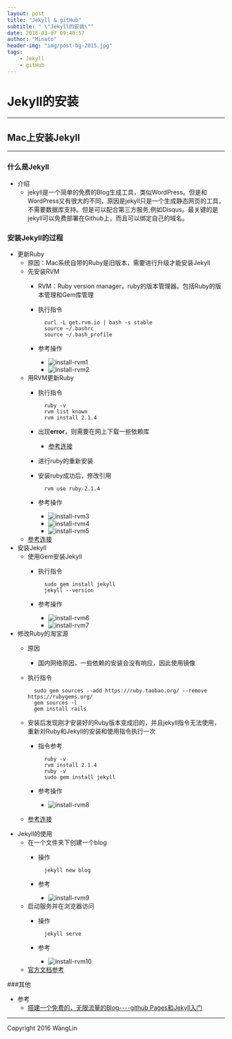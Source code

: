 ```yaml
---
layout: post
title: "Jekyll & gitHub"
subtitle: " \"Jekyll的安装\""
date: 2016-03-07 09:48:57
author: "Minato"
header-img: "img/post-bg-2015.jpg"
tags:
    - Jekyll 
    - gitHub 
---
```


# Jekyll的安装


<!-- *************************
# -*- coding:utf-8 -*-
# author: WangLin <276293337@qq.com>
# filename: APNS接入的流程总结.md
# description: TODO
# create date: 2016-03-07 09:48:57
************************** -->

-----

## Mac上安装Jekyll

-----


### 什么是Jekyll
* 介绍
    * jekyll是一个简单的免费的Blog生成工具，类似WordPress。但是和WordPress又有很大的不同，原因是jekyll只是一个生成静态网页的工具，不需要数据库支持。但是可以配合第三方服务,例如Disqus。最关键的是jekyll可以免费部署在Github上，而且可以绑定自己的域名。

### 安装Jekyll的过程
* 更新Ruby
    * 原因：Mac系统自带的Ruby是旧版本，需要进行升级才能安装Jekyll
    * 先安装RVM
        * RVM：Ruby version manager，ruby的版本管理器。包括Ruby的版本管理和Gem库管理
        * 执行指令
    
                curl -L get.rvm.io | bash -s stable
                source ~/.bashrc
                source ~/.bash_profile

        * 参考操作
            * ![install-rvm1][pic1]
            * ![install-rvm2][pic2]       
    * 用RVM更新Ruby
        * 执行指令
        
                ruby -v
                rvm list known
                rvm install 2.1.4

        * 出现**error**，则需要在网上下载一些依赖库
            * [参考连接][url3]
        * 进行ruby的重新安装
        * 安装ruby成功后，修改引用
        
                rvm use ruby-2.1.4
                
        * 参考操作 
            * ![install-rvm3][pic3]
            * ![install-rvm4][pic4]       
            * ![install-rvm5][pic5]       
    * [参考连接][url1]
* 安装Jekyll
    * 使用Gem安装Jekyll
        * 执行指令
        
                sudo gem install jekyll
                jekyll --version
                
        * 参考操作
            * ![install-rvm6][pic6]        
            * ![install-rvm7][pic7]        
* 修改Ruby的淘宝源
    * 原因
        * 国内网络原因，一些依赖的安装会没有响应，因此使用镜像
    * 执行指令
        
            sudo gem sources --add https://ruby.taobao.org/ --remove https://rubygems.org/
            gem sources -l
            gem install rails
            
    * 安装后发现刚才安装好的Ruby版本变成旧的，并且jekyll指令无法使用，重新对Ruby和Jekyll的安装和使用指令执行一次
        * 指令参考
        
                ruby -v
                rvm install 2.1.4
                ruby -v
                sudo gem install jekyll
                
        * 参考操作
            * ![install-rvm8][pic8]
    * [参考连接][url2]
* Jekyll的使用
    * 在一个文件夹下创建一个blog
        * 操作
            
                jekyll new blog
                
        * 参考
            * ![install-rvm9][pic9]
    * 启动服务并在浏览器访问
        * 操作
        
                jekyll serve
                
        * 参考
            * ![install-rvm10][pic10]
    * [官方文档参考][url4]

###其他
* 参考
    * [搭建一个免费的，无限流量的Blog----github Pages和Jekyll入门][url5]

[url1]:http://blog.csdn.net/lissdy/article/details/9191351
[url2]:https://ruby.taobao.org/
[url3]:http://www.cnblogs.com/woojuno/p/3946051.html
[url4]:http://jekyllcn.com/docs/posts/
[url5]:http://www.ruanyifeng.com/blog/2012/08/blogging_with_jekyll.html

[pic1]:https://github.com/OurPerfectWorld/OurPerfectWorld.github.io/tree/master/img/post_jekyll/jk-pic1.png
[pic2]:https://github.com/OurPerfectWorld/OurPerfectWorld.github.io/tree/master/img/post_jekyll/jk-pic2.png
[pic3]:https://github.com/OurPerfectWorld/OurPerfectWorld.github.io/tree/master/img/post_jekyll/jk-pic3.png
[pic4]:https://github.com/OurPerfectWorld/OurPerfectWorld.github.io/tree/master/img/post_jekyll/jk-pic4.png
[pic5]:https://github.com/OurPerfectWorld/OurPerfectWorld.github.io/tree/master/img/post_jekyll/jk-pic5.png
[pic6]:https://github.com/OurPerfectWorld/OurPerfectWorld.github.io/tree/master/img/post_jekyll/jk-pic6.png
[pic7]:https://github.com/OurPerfectWorld/OurPerfectWorld.github.io/tree/master/img/post_jekyll/jk-pic7.png
[pic8]:https://github.com/OurPerfectWorld/OurPerfectWorld.github.io/tree/master/img/post_jekyll/jk-pic8.png
[pic9]:https://github.com/OurPerfectWorld/OurPerfectWorld.github.io/tree/master/img/post_jekyll/jk-pic9.png
[pic10]:https://github.com/OurPerfectWorld/OurPerfectWorld.github.io/tree/master/img/post_jekyll/jk-pic10.png



-------

Copyright 2016 WangLin